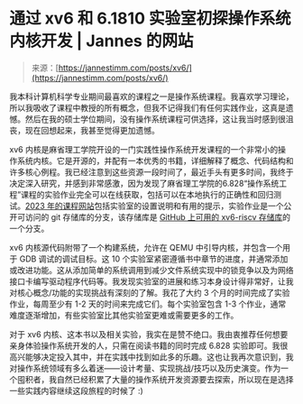 <!--yml

category: 未分类

date: 2024-05-27 14:45:22

-->

# 通过 xv6 和 6.1810 实验室初探操作系统内核开发 | Jannes 的网站

> 来源：[https://jannestimm.com/posts/xv6/](https://jannestimm.com/posts/xv6/)

我本科计算机科学专业期间最喜欢的课程之一是操作系统课程。我喜欢学习理论，所以我吸收了课程中教授的所有概念，但我不记得我们有任何实践作业，这真是遗憾。然后在我的硕士学位期间，没有操作系统课程可供选择，这让我当时感到很沮丧，现在回想起来，我甚至觉得更加遗憾。

xv6 内核是麻省理工学院开设的一门实践性操作系统开发课程的一个非常小的操作系统内核。它是开源的，并配有一本优秀的书籍，详细解释了概念、代码结构和许多核心例程。我已经注意到这些资源一段时间了，最近手头有更多时间，我终于决定深入研究，并感到非常感激，因为发现了麻省理工学院的6.828“操作系统工程”课程的实验作业完全可以在线获取，包括可以在本地执行的正确性和回归测试。[2023 年的课程网站](https://pdos.csail.mit.edu/6.828/2023/index.html)包括实验室的设置说明和有用的提示，实验作业是一个公开可访问的 git 存储库的分支，该存储库是 [GitHub 上可用的 xv6-riscv 存储库](https://github.com/mit-pdos/xv6-riscv)的一个分支。

xv6 内核源代码附带了一个构建系统，允许在 QEMU 中引导内核，并包含一个用于 GDB 调试的调试目标。这 10 个实验室紧密遵循书中章节的进度，并通常添加或改进功能。这从添加简单的系统调用到减少文件系统实现中的锁竞争以及为网络接口卡编写驱动程序代码等。我发现实验室的进展和练习本身设计得非常好，让我对核心概念/功能的实现挑战有深刻的了解。我花了大约 3 个月的时间完成了实验作业，每周至少有 1-2 天的时间来完成它们。每个实验室包含 1-3 个作业，通常难度逐渐增加，有些实验室比其他实验室更难或需要更多的工作。

对于 xv6 内核、这本书以及相关实验，我实在是赞不绝口。我由衷推荐任何想要亲身体验操作系统开发的人，只需在阅读书籍的同时完成 6.828 实验即可。我很高兴能够决定投入其中，并在实践中找到如此多的乐趣。这也让我再次意识到，我对操作系统领域有多么着迷——设计考量、实现挑战/技巧以及历史演变。作为一个囤积者，我自然已经积累了大量的操作系统开发资源要去探索，所以现在是选择一些实践内容继续这段旅程的时候了 :)
